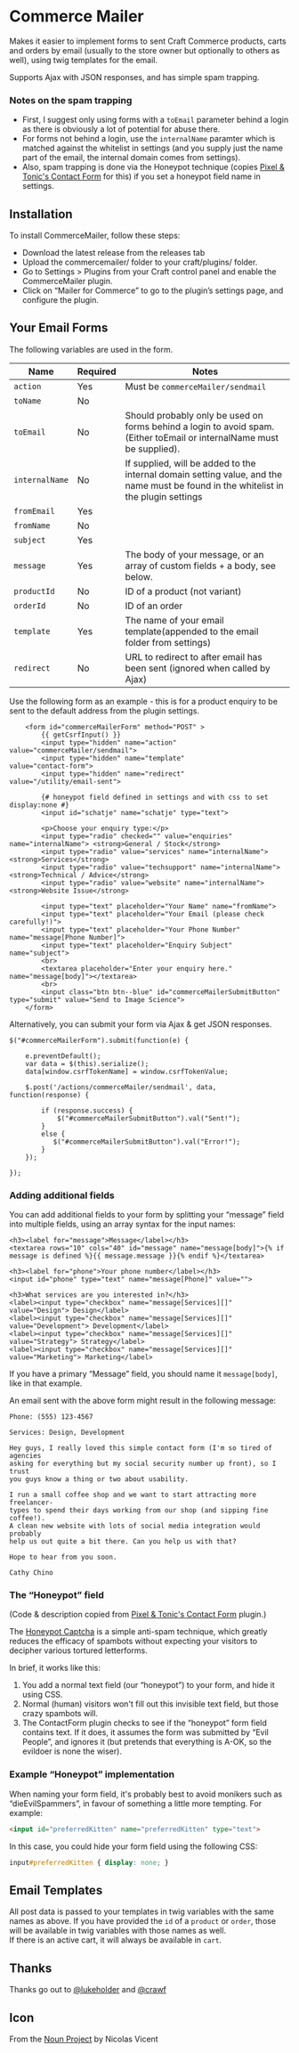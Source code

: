 # Commerce Mailer

Makes it easier to implement forms to sent Craft Commerce products, carts and orders by email (usually to the store owner but optionally to others as well), using twig templates for the email.

Supports Ajax with JSON responses, and has simple spam trapping.  

### Notes on the spam trapping

* First, I suggest only using forms with a `toEmail` parameter behind a login as there is obviously a lot of potential for abuse there.  
* For forms not behind a login, use the `internalName` paramter which is matched against the whitelist in settings (and you supply just the name part of the email, the internal domain comes from settings).
* Also, spam trapping is done via the Honeypot technique (copies [Pixel & Tonic's Contact Form][contactform] for this) if you set a honeypot field name in settings.

## Installation

To install CommerceMailer, follow these steps:

* Download the latest release from the releases tab
* Upload the commercemailer/ folder to your craft/plugins/ folder.
* Go to Settings > Plugins from your Craft control panel and enable the CommerceMailer plugin.
* Click on “Mailer for Commerce” to go to the plugin’s settings page, and configure the plugin.

## Your Email Forms

The following variables are used in the form.

Name | Required | Notes
---- | -------- | -----
`action` | Yes | Must be `commerceMailer/sendmail`
`toName` | No | 
`toEmail` | No | Should probably only be used on forms behind a login to avoid spam. (Either toEmail or internalName must be supplied).
`internalName` | No | If supplied, will be added to the internal domain setting value, and the name must be found in the whitelist in the plugin settings
`fromEmail` | Yes | 
`fromName` | No | 
`subject` | Yes | 
`message`    | Yes | The body of your message, or an array of custom fields + a body, see below.
`productId` | No | ID of a product (not variant)
`orderId` | No | ID of an order
`template` | Yes | The name of your email template(appended to the email folder from settings)
`redirect` | No | URL to redirect to after email has been sent (ignored when called by Ajax)

Use the following form as an example - this is for a product enquiry to be sent to the default address from the plugin settings.

```
    <form id="commerceMailerForm" method="POST" >
        {{ getCsrfInput() }}
        <input type="hidden" name="action"              value="commerceMailer/sendmail">
        <input type="hidden" name="template"            value="contact-form">
        <input type="hidden" name="redirect"            value="/utility/email-sent">

        {# honeypot field defined in settings and with css to set display:none #}
        <input id="schatje" name="schatje" type="text">
        
        <p>Choose your enquiry type:</p>
        <input type="radio" checked="" value="enquiries" name="internalName"> <strong>General / Stock</strong>
        <input type="radio" value="services" name="internalName"> <strong>Services</strong>
        <input type="radio" value="techsupport" name="internalName"> <strong>Technical / Advice</strong>
        <input type="radio" value="website" name="internalName"> <strong>Website Issue</strong>
            
        <input type="text" placeholder="Your Name" name="fromName">
        <input type="text" placeholder="Your Email (please check carefully!)"> 
        <input type="text" placeholder="Your Phone Number" name="message[Phone Number]">
        <input type="text" placeholder="Enquiry Subject" name="subject">
        <br>
        <textarea placeholder="Enter your enquiry here." name="message[body]"></textarea>
        <br>
        <input class="btn btn--blue" id="commerceMailerSubmitButton" type="submit" value="Send to Image Science">
    </form>

```

Alternatively, you can submit your form via Ajax & get JSON responses.  

```
$("#commerceMailerForm").submit(function(e) {

    e.preventDefault();
    var data = $(this).serialize();
    data[window.csrfTokenName] = window.csrfTokenValue;

    $.post('/actions/commerceMailer/sendmail', data, function(response) {

        if (response.success) {
            $("#commerceMailerSubmitButton").val("Sent!");
        } 
        else {
           $("#commerceMailerSubmitButton").val("Error!");
        }
	});
        
});
```

### Adding additional fields

You can add additional fields to your form by splitting your “message” field into multiple fields, using an array syntax for the input names:

```
<h3><label for="message">Message</label></h3>
<textarea rows="10" cols="40" id="message" name="message[body]">{% if message is defined %}{{ message.message }}{% endif %}</textarea>

<h3><label for="phone">Your phone number</label></h3>
<input id="phone" type="text" name="message[Phone]" value="">

<h3>What services are you interested in?</h3>
<label><input type="checkbox" name="message[Services][]" value="Design"> Design</label>
<label><input type="checkbox" name="message[Services][]" value="Development"> Development</label>
<label><input type="checkbox" name="message[Services][]" value="Strategy"> Strategy</label>
<label><input type="checkbox" name="message[Services][]" value="Marketing"> Marketing</label>
```

If you have a primary “Message” field, you should name it ``message[body]``, like in that example.

An email sent with the above form might result in the following message:

    Phone: (555) 123-4567

    Services: Design, Development

    Hey guys, I really loved this simple contact form (I'm so tired of agencies
    asking for everything but my social security number up front), so I trust
    you guys know a thing or two about usability.

    I run a small coffee shop and we want to start attracting more freelancer-
    types to spend their days working from our shop (and sipping fine coffee!).
    A clean new website with lots of social media integration would probably
    help us out quite a bit there. Can you help us with that?

    Hope to hear from you soon.

    Cathy Chino

### The “Honeypot” field

(Code & description copied from [Pixel & Tonic's Contact Form][contactform] plugin.)

[contactform]: https://github.com/pixelandtonic/ContactForm "Pixel & Tonic Contact Form"

The [Honeypot Captcha][honeypot] is a simple anti-spam technique, which greatly reduces the efficacy of spambots without expecting your visitors to decipher various tortured letterforms.

[honeypot]: http://haacked.com/archive/2007/09/11/honeypot-captcha.aspx/ "The origins of the Honeypot Captcha"

In brief, it works like this:

1. You add a normal text field (our “honeypot”) to your form, and hide it using CSS.
2. Normal (human) visitors won't fill out this invisible text field, but those crazy spambots will.
3. The ContactForm plugin checks to see if the “honeypot” form field contains text. If it does, it assumes the form was submitted by “Evil People”, and ignores it (but pretends that everything is A-OK, so the evildoer is none the wiser).

### Example “Honeypot” implementation
When naming your form field, it's probably best to avoid monikers such as “dieEvilSpammers”, in favour of something a little more tempting. For example:

```html
<input id="preferredKitten" name="preferredKitten" type="text">
```

In this case, you could hide your form field using the following CSS:

```css
input#preferredKitten { display: none; }
```

## Email Templates

All post data is passed to your templates in twig variables with the same names as above.
If you have provided the `id` of a `product` or `order`, those will be available in twig variables with those names as well.  
If there is an active cart, it will always be available in `cart`.






## Thanks

Thanks go out to [@lukeholder](https://github.com/lukeholder) and [@crawf](https://github.com/engram-design)

## Icon

From the [Noun Project](https://thenounproject.com/) by Nicolas Vicent